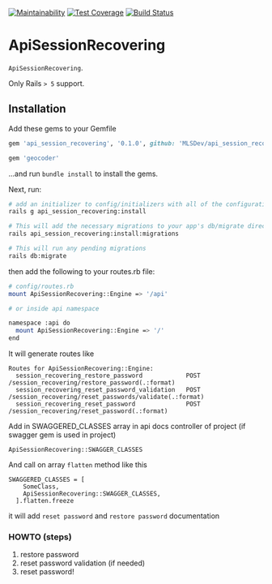 [![Maintainability](https://api.codeclimate.com/v1/badges/febb3376c6586f609650/maintainability)](https://codeclimate.com/github/DmytroStepaniuk/api_session_recovering/maintainability)
[![Test Coverage](https://api.codeclimate.com/v1/badges/febb3376c6586f609650/test_coverage)](https://codeclimate.com/github/DmytroStepaniuk/api_session_recovering/test_coverage)
[![Build Status](https://travis-ci.org/MLSDev/api_session_recovering.svg?branch=master)](https://travis-ci.org/MLSDev/api_session_recovering)

# ApiSessionRecovering

`ApiSessionRecovering`.

Only Rails `> 5` support.

## Installation

Add these gems to your Gemfile

``` ruby
gem 'api_session_recovering', '0.1.0', github: 'MLSDev/api_session_recovering'

gem 'geocoder'
```

...and run `bundle install` to install the gems.

Next, run:

``` bash
# add an initializer to config/initializers with all of the configuration options
rails g api_session_recovering:install

# This will add the necessary migrations to your app's db/migrate directory
rails api_session_recovering:install:migrations

# This will run any pending migrations
rails db:migrate
```

then add the following to your routes.rb file:

``` bash
# config/routes.rb
mount ApiSessionRecovering::Engine => '/api'

# or inside api namespace

namespace :api do
  mount ApiSessionRecovering::Engine => '/'
end
```

It will generate routes like

```
Routes for ApiSessionRecovering::Engine:
  session_recovering_restore_password            POST /session_recovering/restore_password(.:format)
  session_recovering_reset_password_validation   POST /session_recovering/reset_passwords/validate(.:format)
  session_recovering_reset_password              POST /session_recovering/reset_password(.:format)
```

Add in SWAGGERED_CLASSES array in api docs controller of project (if swagger gem is used in project)

`ApiSessionRecovering::SWAGGER_CLASSES`

And call on array `flatten` method like this

```
SWAGGERED_CLASSES = [
    SomeClass,
    ApiSessionRecovering::SWAGGER_CLASSES,
  ].flatten.freeze
```
it  will add `reset password` and `restore password` documentation

### HOWTO (steps)

1. restore password
2. reset password validation (if needed)
3. reset password!


